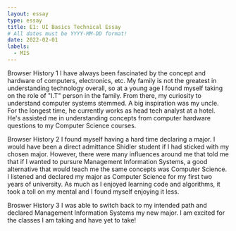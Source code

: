 ```yaml
---
layout: essay
type: essay
title: E1: UI Basics Technical Essay
# All dates must be YYYY-MM-DD format!
date: 2022-02-01
labels:
  - MIS
---
```


Browser History 1
I have always been fascinated by the concept and hardware of computers, electronics, etc. My family is not the greatest in understanding technology overall, so at a young age I found myself taking on the role of "I.T" person in the family. From there, my curiosity to understand computer systems stemmed. A big inspiration was my uncle. For the longest time, he currently works as head tech analyst at a hotel. He's assisted me in understanding concepts from computer hardware questions to my Computer Science courses. 

Browser History 2
I found myself having a hard time declaring a major. I would have been a direct admittance Shidler student if I had sticked with my chosen major. However, there were many influences around me that told me that if I wanted to pursure Management Information Systems, a good alternative that would teach me the same concepts was Computer Science. I listened and declared my major as Computer Science for my first two years of university. As much as I enjoyed learning code and algorithms, it took a toll on my mental and I found myself enjoying it less. 

Broswer History 3
I was able to switch back to my intended path and declared Management Information Systems my new major. I am excited for the classes I am taking and have yet to take! 

